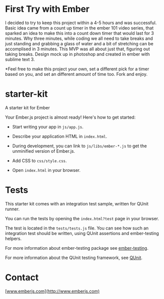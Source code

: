 First Try with Ember
===========

I decided to try to keep this project within a 4-5 hours and was successful. Basic idea came from a count up timer in the ember 101 video series, that sparked an idea to make this into a count down timer that would last for 3 minutes. Why three minutes, while coding we all need to take breaks and just standing and grabbing a glass of water and a bit of stretching can be accomplised in 3 minutes. This MVP was all about just that, figuring out taking breaks. Design mock up in photoshop and created in ember with sublime text 3. 

*Feel free to make this project your own, set a different pick for a timer based on you, and set an different amount of time too. Fork and enjoy.


starter-kit
===========

A starter kit for Ember

Your Ember.js project is almost ready! Here's how to get started:

- Start writing your app in `js/app.js`.

- Describe your application HTML in `index.html`.

- During development, you can link to `js/libs/ember-*.js` to get the
  unminified version of Ember.js.

- Add CSS to `css/style.css`.

- Open `index.html` in your browser.

Tests
=====

This starter kit comes with an integration test sample, written for QUnit runner. 

You can run the tests by opening the `index.html?test` page in your browser.

The test is located in the `tests/tests.js` file. You can see how such an 
integration test should be written, using QUnit assertions and ember-testing helpers.

For more information about ember-testing package see [ember-testing](http://emberjs.com/guides/testing/integration/).

For more information about the QUnit testing framework, see [QUnit](http://qunitjs.com/).

Contact
====

[www.emberjs.com](http://www.emberjs.com)
